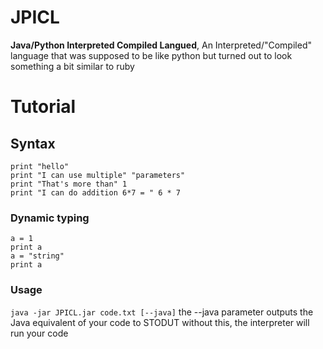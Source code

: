 # JPICL
**Java/Python Interpreted Compiled Langued**, An Interpreted/"Compiled" language that was supposed to be like python but turned out to look something a bit similar to ruby
# Tutorial
## Syntax
```
print "hello"
print "I can use multiple" "parameters"
print "That's more than" 1
print "I can do addition 6*7 = " 6 * 7
```
### Dynamic typing
```
a = 1
print a
a = "string"
print a
```
### Usage
```java -jar JPICL.jar code.txt [--java]```
the --java parameter outputs the Java equivalent of your code to STODUT
without this, the interpreter will run your code
